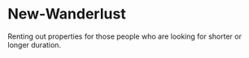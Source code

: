 # New-Wanderlust
Renting out properties for those people who are looking for shorter or longer duration.
